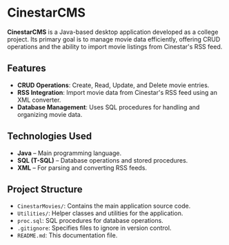 # CinestarCMS

**CinestarCMS** is a Java-based desktop application developed as a college project. Its primary goal is to manage movie data efficiently, offering CRUD operations and the ability to import movie listings from Cinestar's RSS feed.

## Features

- **CRUD Operations**: Create, Read, Update, and Delete movie entries.
- **RSS Integration**: Import movie data from Cinestar's RSS feed using an XML converter.
- **Database Management**: Uses SQL procedures for handling and organizing movie data.

## Technologies Used

- **Java** – Main programming language.
- **SQL (T-SQL)** – Database operations and stored procedures.
- **XML** – For parsing and converting RSS feeds.

## Project Structure

- `CinestarMovies/`: Contains the main application source code.
- `Utilities/`: Helper classes and utilities for the application.
- `proc.sql`: SQL procedures for database operations.
- `.gitignore`: Specifies files to ignore in version control.
- `README.md`: This documentation file.

